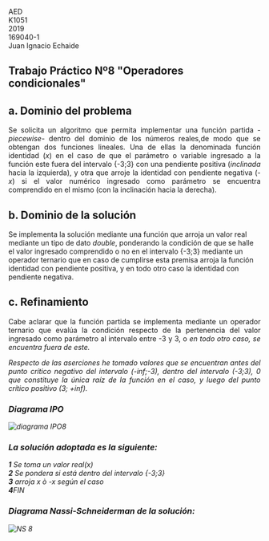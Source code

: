 AED <br>
K1051 <br>
2019 <br>
169040-1 <br>
Juan Ignacio Echaide	

## Trabajo Práctico Nº8 "Operadores condicionales"

## <strong>a</strong>. Dominio del problema

<P ALIGN="justify">Se solicita un algoritmo que permita implementar una función partida -<i>piecewise</i>- dentro del dominio de los números reales,de modo que se obtengan dos funciones lineales. Una de ellas la denominada función identidad (<i>x</i>) en el caso de que el parámetro o variable ingresado a la función este fuera del intervalo {-3;3} con una pendiente positiva (<i>inclinada</i> hacia la izquierda), y otra que arroje la identidad con pendiente negativa (<i>-x</i>) si el valor numérico ingresado como parámetro se encuentra comprendido en el mismo (con la inclinación hacia la derecha).


## <strong>b</strong>. Dominio de la solución

Se implementa la solución mediante una función que arroja un valor real mediante un tipo de dato <i>double</i>, ponderando la condición de que se halle el valor ingresado comprendido o no en el intervalo {-3;3} mediante un operador ternario que en caso de cumplirse esta premisa arroja la función identidad con pendiente positiva, y en todo otro caso la identidad con pendiente negativa.

## <strong>c</strong>. Refinamiento

<P ALIGN="justify">Cabe aclarar que la función partida se implementa mediante un operador ternario que evalúa la condición respecto de la pertenencia del valor ingresado como parámetro al intervalo entre -3 y 3, o <i>en todo otro caso<i>, se encuentra fuera de este.

<P ALIGN="justify">Respecto de las aserciones he tomado valores que se encuentran antes del punto crítico negativo del intervalo (-inf;-3), dentro del intervalo (-3;3), 0 que constituye la única raíz de la función en el caso, y luego del punto crítico positivo (3; +inf).

### Diagrama IPO
![diagrama IPO8](https://user-images.githubusercontent.com/43832189/59047881-22dfbb00-885b-11e9-8281-22abb4929842.jpg)


### La solución adoptada es la siguiente:

<strong>1</strong>  Se toma un valor real(<i>x</i>) </br>
<strong>2</strong>  Se pondera si está dentro del intervalo {-3;3} </br>
<strong>3</strong> arroja <i>x</i> ò <i>-x</i> según el caso</br>
<strong>4</strong>FIN


### Diagrama Nassi-Schneiderman de la solución:
![NS 8](https://user-images.githubusercontent.com/43832189/59049176-ce8a0a80-885d-11e9-8578-8935202a09cb.jpg)
           
